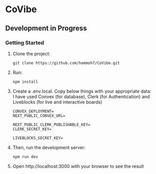 # CoVibe
## Development in Progress

### Getting Started
1. Clone the project:
   ```
   git clone https://github.com/hammoh7/CoVibe.git
   ```
2. Run:
   ```
   npm install
   ```
3. Create a .env.local. Copy below things with your appropriate data:
   <br />
   I have used Convex (for database), Clerk (for Authentication) and Liveblocks (for live and interactive boards)
   ```
   CONVEX_DEPLOYMENT=
   NEXT_PUBLIC_CONVEX_URL=

   NEXT_PUBLIC_CLERK_PUBLISHABLE_KEY=
   CLERK_SECRET_KEY=

   LIVEBLOCKS_SECRET_KEY=
   ```
4. Then, run the development server:
   ```
   npm run dev
   ```
5. Open http://localhost:3000 with your browser to see the result
